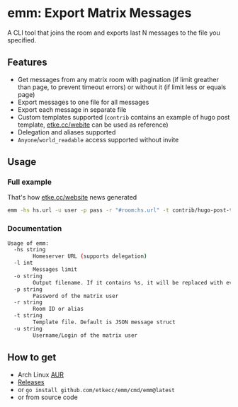 # emm: Export Matrix Messages

A CLI tool that joins the room and exports last N messages to the file you specified.

## Features

* Get messages from any matrix room with pagination (if limit greather than page, to prevent timeout errors) or without it (if limit less or equals page)
* Export messages to one file for all messages
* Export each message in separate file
* Custom templates supported (`contrib` contains an example of hugo post template, [etke.cc/webite](https://gitlab.com/etke.cc/website) can be used as reference)
* Delegation and aliases supported
* `Anyone`/`world_readable` access supported without invite

## Usage

### Full example

That's how [etke.cc/website](https://gitlab.com/etke.cc/website) news generated

```bash
emm -hs hs.url -u user -p pass -r "#room:hs.url" -t contrib/hugo-post-template.md -o /tmp/%s.md
```

### Documentation

```bash
Usage of emm:
  -hs string
    	Homeserver URL (supports delegation)
  -l int
    	Messages limit
  -o string
    	Output filename. If it contains %s, it will be replaced with event ID (one message per file)
  -p string
    	Password of the matrix user
  -r string
    	Room ID or alias
  -t string
    	Template file. Default is JSON message struct
  -u string
    	Username/Login of the matrix user
```

## How to get

* Arch Linux [AUR](https://aur.archlinux.org/packages/export-matrix-messages-git/)
* [Releases](https://github.com/etkecc/emm/releases)
* or `go install github.com/etkecc/emm/cmd/emm@latest`
* or from source code
